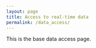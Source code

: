 ```yaml
---
layout: page
title: Access to real-time data
permalink: /data_access/
---
```


This is the base data access page.